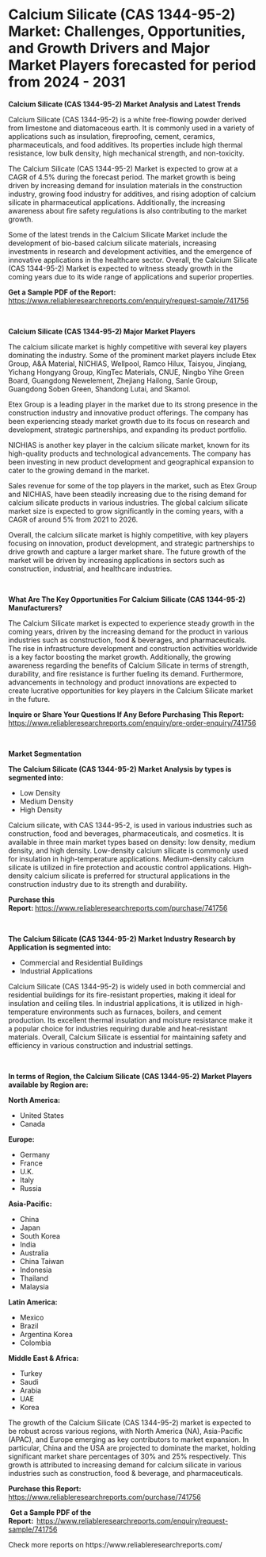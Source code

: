 <p><h1>Calcium Silicate (CAS 1344-95-2) Market: Challenges, Opportunities, and Growth Drivers and Major Market Players forecasted for period from 2024 - 2031</h1></p><p><strong>Calcium Silicate (CAS 1344-95-2) Market Analysis and Latest Trends</strong></p>
<p><p>Calcium Silicate (CAS 1344-95-2) is a white free-flowing powder derived from limestone and diatomaceous earth. It is commonly used in a variety of applications such as insulation, fireproofing, cement, ceramics, pharmaceuticals, and food additives. Its properties include high thermal resistance, low bulk density, high mechanical strength, and non-toxicity.</p><p>The Calcium Silicate (CAS 1344-95-2) Market is expected to grow at a CAGR of 4.5% during the forecast period. The market growth is being driven by increasing demand for insulation materials in the construction industry, growing food industry for additives, and rising adoption of calcium silicate in pharmaceutical applications. Additionally, the increasing awareness about fire safety regulations is also contributing to the market growth.</p><p>Some of the latest trends in the Calcium Silicate Market include the development of bio-based calcium silicate materials, increasing investments in research and development activities, and the emergence of innovative applications in the healthcare sector. Overall, the Calcium Silicate (CAS 1344-95-2) Market is expected to witness steady growth in the coming years due to its wide range of applications and superior properties.</p></p>
<p><strong>Get a Sample PDF of the Report:&nbsp;</strong> <a href="https://www.reliableresearchreports.com/enquiry/request-sample/741756">https://www.reliableresearchreports.com/enquiry/request-sample/741756</a></p>
<p>&nbsp;</p>
<p><strong>Calcium Silicate (CAS 1344-95-2) Major Market Players</strong></p>
<p><p>The calcium silicate market is highly competitive with several key players dominating the industry. Some of the prominent market players include Etex Group, A&A Material, NICHIAS, Wellpool, Ramco Hilux, Taisyou, Jinqiang, Yichang Hongyang Group, KingTec Materials, CNUE, Ningbo Yihe Green Board, Guangdong Newelement, Zhejiang Hailong, Sanle Group, Guangdong Soben Green, Shandong Lutai, and Skamol.</p><p>Etex Group is a leading player in the market due to its strong presence in the construction industry and innovative product offerings. The company has been experiencing steady market growth due to its focus on research and development, strategic partnerships, and expanding its product portfolio.</p><p>NICHIAS is another key player in the calcium silicate market, known for its high-quality products and technological advancements. The company has been investing in new product development and geographical expansion to cater to the growing demand in the market.</p><p>Sales revenue for some of the top players in the market, such as Etex Group and NICHIAS, have been steadily increasing due to the rising demand for calcium silicate products in various industries. The global calcium silicate market size is expected to grow significantly in the coming years, with a CAGR of around 5% from 2021 to 2026.</p><p>Overall, the calcium silicate market is highly competitive, with key players focusing on innovation, product development, and strategic partnerships to drive growth and capture a larger market share. The future growth of the market will be driven by increasing applications in sectors such as construction, industrial, and healthcare industries.</p></p>
<p>&nbsp;</p>
<p><strong>What Are The Key Opportunities For Calcium Silicate (CAS 1344-95-2) Manufacturers?</strong></p>
<p><p>The Calcium Silicate market is expected to experience steady growth in the coming years, driven by the increasing demand for the product in various industries such as construction, food & beverages, and pharmaceuticals. The rise in infrastructure development and construction activities worldwide is a key factor boosting the market growth. Additionally, the growing awareness regarding the benefits of Calcium Silicate in terms of strength, durability, and fire resistance is further fueling its demand. Furthermore, advancements in technology and product innovations are expected to create lucrative opportunities for key players in the Calcium Silicate market in the future.</p></p>
<p><strong>Inquire or Share Your Questions If Any Before Purchasing This Report:</strong> <a href="https://www.reliableresearchreports.com/enquiry/pre-order-enquiry/741756">https://www.reliableresearchreports.com/enquiry/pre-order-enquiry/741756</a></p>
<p>&nbsp;</p>
<p><strong>Market Segmentation</strong></p>
<p><strong>The Calcium Silicate (CAS 1344-95-2) Market Analysis by types is segmented into:</strong></p>
<p><ul><li>Low Density</li><li>Medium Density</li><li>High Density</li></ul></p>
<p><p>Calcium silicate, with CAS 1344-95-2, is used in various industries such as construction, food and beverages, pharmaceuticals, and cosmetics. It is available in three main market types based on density: low density, medium density, and high density. Low-density calcium silicate is commonly used for insulation in high-temperature applications. Medium-density calcium silicate is utilized in fire protection and acoustic control applications. High-density calcium silicate is preferred for structural applications in the construction industry due to its strength and durability.</p></p>
<p><strong>Purchase this Report:&nbsp;</strong><a href="https://www.reliableresearchreports.com/purchase/741756">https://www.reliableresearchreports.com/purchase/741756</a></p>
<p>&nbsp;</p>
<p><strong>The Calcium Silicate (CAS 1344-95-2) Market Industry Research by Application is segmented into:</strong></p>
<p><ul><li>Commercial and Residential Buildings</li><li>Industrial Applications</li></ul></p>
<p><p>Calcium Silicate (CAS 1344-95-2) is widely used in both commercial and residential buildings for its fire-resistant properties, making it ideal for insulation and ceiling tiles. In industrial applications, it is utilized in high-temperature environments such as furnaces, boilers, and cement production. Its excellent thermal insulation and moisture resistance make it a popular choice for industries requiring durable and heat-resistant materials. Overall, Calcium Silicate is essential for maintaining safety and efficiency in various construction and industrial settings.</p></p>
<p>&nbsp;</p>
<p><strong>In terms of Region, the Calcium Silicate (CAS 1344-95-2) Market Players available by Region are:</strong></p>
<p>
    <p> <strong> North America: </strong>
        <ul>
            <li>United States</li>
            <li>Canada</li>
        </ul>
        </p> 
    <p> <strong> Europe: </strong>
        <ul>
            <li>Germany</li>
            <li>France</li>
            <li>U.K.</li>
            <li>Italy</li>
            <li>Russia</li>
        </ul>
        </p> 
    <p> <strong> Asia-Pacific: </strong>
        <ul>
            <li>China</li>
            <li>Japan</li>
            <li>South Korea</li>
            <li>India</li>
            <li>Australia</li>
            <li>China Taiwan</li>
            <li>Indonesia</li>
            <li>Thailand</li>
            <li>Malaysia</li>
        </ul>
        </p> 
    <p> <strong> Latin America: </strong>
        <ul>
            <li>Mexico</li>
            <li>Brazil</li>
            <li>Argentina Korea</li>
            <li>Colombia</li>
        </ul>
        </p> 
    <p> <strong> Middle East & Africa: </strong>
        <ul>
            <li>Turkey</li>
            <li>Saudi</li>
            <li>Arabia</li>
            <li>UAE</li>
            <li>Korea</li>
        </ul>
    </p>
    </p>
<p><p>The growth of the Calcium Silicate (CAS 1344-95-2) market is expected to be robust across various regions, with North America (NA), Asia-Pacific (APAC), and Europe emerging as key contributors to market expansion. In particular, China and the USA are projected to dominate the market, holding significant market share percentages of 30% and 25% respectively. This growth is attributed to increasing demand for calcium silicate in various industries such as construction, food & beverage, and pharmaceuticals.</p></p>
<p><strong>Purchase this Report: </strong><a href="https://www.reliableresearchreports.com/purchase/741756">https://www.reliableresearchreports.com/purchase/741756</a></p>
<p>&nbsp;<strong>Get a Sample PDF of the Report:&nbsp;&nbsp;</strong><a href="https://www.reliableresearchreports.com/enquiry/request-sample/741756">https://www.reliableresearchreports.com/enquiry/request-sample/741756</a></p>
<p><strong></strong></p>
<p>Check more reports on https://www.reliableresearchreports.com/</p>